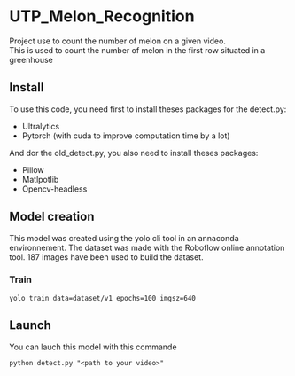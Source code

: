 # UTP_Melon_Recognition

Project use to count the number of melon on a given video.  
This is used to count the number of melon in the first row situated in a greenhouse 

## Install
To use this code, you need first to install theses packages for the detect.py:

 - Ultralytics
 - Pytorch (with cuda to improve computation time by a lot)

And dor the old_detect.py, you also need to install theses packages:

 - Pillow
 - Matlpotlib
 - Opencv-headless

## Model creation  

This model was created using the yolo cli tool in an annaconda environnement.
The dataset was made with the Roboflow online annotation tool. 187 images have been used to build the dataset.

### Train  

``yolo train data=dataset/v1 epochs=100 imgsz=640``  

## Launch
You can lauch this model with this commande

``python detect.py "<path to your video>"``
